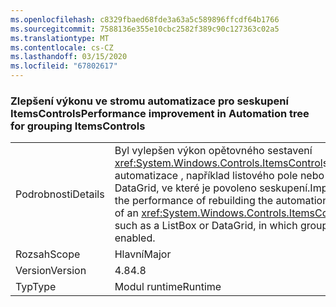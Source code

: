 ```yaml
---
ms.openlocfilehash: c8329fbaed68fde3a63a5c589896ffcdf64b1766
ms.sourcegitcommit: 7588136e355e10cbc2582f389c90c127363c02a5
ms.translationtype: MT
ms.contentlocale: cs-CZ
ms.lasthandoff: 03/15/2020
ms.locfileid: "67802617"
---
```

### <a name="performance-improvement-in-automation-tree-for-grouping-itemscontrols"></a><span data-ttu-id="673fe-101">Zlepšení výkonu ve stromu automatizace pro seskupení ItemsControls</span><span class="sxs-lookup"><span data-stu-id="673fe-101">Performance improvement in Automation tree for grouping ItemsControls</span></span>

|   |   |
|---|---|
|<span data-ttu-id="673fe-102">Podrobnosti</span><span class="sxs-lookup"><span data-stu-id="673fe-102">Details</span></span>|<span data-ttu-id="673fe-103">Byl vylepšen výkon opětovného sestavení <xref:System.Windows.Controls.ItemsControl>stromu automatizace , například listového pole nebo sítě DataGrid, ve které je povoleno seskupení.</span><span class="sxs-lookup"><span data-stu-id="673fe-103">Improved the performance of rebuilding the automation tree of an <xref:System.Windows.Controls.ItemsControl>, such as a ListBox or DataGrid, in which grouping is enabled.</span></span>|
|<span data-ttu-id="673fe-104">Rozsah</span><span class="sxs-lookup"><span data-stu-id="673fe-104">Scope</span></span>|<span data-ttu-id="673fe-105">Hlavní</span><span class="sxs-lookup"><span data-stu-id="673fe-105">Major</span></span>|
|<span data-ttu-id="673fe-106">Version</span><span class="sxs-lookup"><span data-stu-id="673fe-106">Version</span></span>|<span data-ttu-id="673fe-107">4.8</span><span class="sxs-lookup"><span data-stu-id="673fe-107">4.8</span></span>|
|<span data-ttu-id="673fe-108">Typ</span><span class="sxs-lookup"><span data-stu-id="673fe-108">Type</span></span>|<span data-ttu-id="673fe-109">Modul runtime</span><span class="sxs-lookup"><span data-stu-id="673fe-109">Runtime</span></span>|
